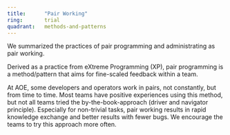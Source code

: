 ```yaml
---
title:      "Pair Working"
ring:       trial
quadrant:   methods-and-patterns
---
```


We summarized the practices of pair programming and administrating as pair working.

Derived as a practice from eXtreme Programming (XP), pair programming is a method/pattern that aims for fine-scaled feedback within a team.

At AOE, some developers and operators work in pairs, not constantly, but from time to time. Most teams have positive experiences using this method, but not all teams tried the by-the-book-approach (driver and navigator principle). Especially for non-trivial tasks, pair working results in rapid knowledge exchange and better results with fewer bugs. We encourage the teams to try this approach more often.
